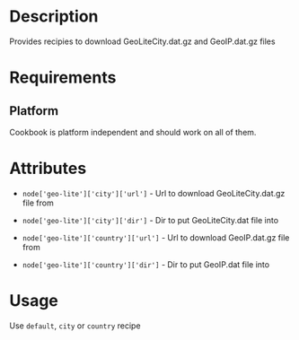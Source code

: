 Description
===========

Provides recipies to download GeoLiteCity.dat.gz and GeoIP.dat.gz files

Requirements
============

Platform
--------

Cookbook is platform independent and should work on all of them.

Attributes
==========

* `node['geo-lite']['city']['url']` - Url to download GeoLiteCity.dat.gz file from
* `node['geo-lite']['city']['dir']` - Dir to put GeoLiteCity.dat file into

* `node['geo-lite']['country']['url']` - Url to download GeoIP.dat.gz file from
* `node['geo-lite']['country']['dir']` - Dir to put GeoIP.dat file into


Usage
=====

Use `default`, `city` or `country` recipe
